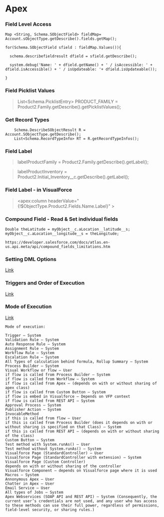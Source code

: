 # Apex

### Field Level Access
```
Map <String, Schema.SObjectField> fieldMap= Account.sObjectType.getDescribe().fields.getMap();

for(Schema.SObjectField sfield : fieldMap.Values()){

  schema.describefieldresult dfield = sfield.getDescribe();
  
  system.debug('Name: ' + dfield.getName() + ' / isAccessible: ' + dfield.isAccessible() + ' / isUpdateable: '+ dfield.isUpdateable());
	
}
```

### Field Picklist Values
> List<Schema.PicklistEntry> PRODUCT_FAMILY = Product2.Family.getDescribe().getPicklistValues();

### Get Record Types
```
	Schema.DescribeSObjectResult R = Account.SObjectType.getDescribe();
	List<Schema.RecordTypeInfo> RT = R.getRecordTypeInfos();
```

### Field Label
> labelProductFamily = Product2.Family.getDescribe().getLabel();

> labelProductInventory = Product2.Initial_Inventory__c.getDescribe().getLabel();

### Field Label - in VisualForce
><apex:column headerValue="{!$ObjectType.Product2.Fields.Name.Label}" >

### Compound Field - Read & Set individual fields
	Double theLatitude = myObject__c.aLocation__latitude__s;
	myObject__c.aLocation__longitude__s = theLongitude;

	https://developer.salesforce.com/docs/atlas.en-us.api.meta/api/compound_fields_limitations.htm

### Setting DML Options
[Link](https://developer.salesforce.com/docs/atlas.en-us.apexcode.meta/apexcode/langCon_apex_dml_database_dmloptions.htm)


### Triggers and Order of Execution
[Link](https://developer.salesforce.com/docs/atlas.en-us.apexcode.meta/apexcode/apex_triggers_order_of_execution.htm)

### Mode of Execution
[Link](https://www.biswajeetsamal.com/blog/system-mode-and-user-mode-in-salesforce/)
```
Mode of execution:

Trigger – System
Validation Rule – System
Auto Response Rule – System
Assignment Rule – System
Workflow Rule – System
Escalation Rule – System
All Types of calculation behind formula, Rollup Summary – System
Process Builder – System
Visual Workflow or flow – User
if flow is called from Process Builder – System
if flow is called from Workflow – System
if flow is called from Apex – (depends on with or without sharing of apex class)
if flow is called from Custom Button – System
if flow is embed in Visualforce – Depends on VFP context
if flow is called from REST API – System
Approval Process – System
Publisher Action – System
InvocableMethod
if this is called from flow – User
if this is called from Process Builder (does it depends on with or without sharing is specified on that Class) – System
if this is called from REST API – (depends on with or without sharing of the class)
Custom Button – System
Test method with System.runAs() – User
Test method without System.runAs() – System
Visualforce Page (StandardController) – User
Visualforce Page (StandardController with extension) – System
Visualforce Page (Custom Controller)
depends on with or without sharing of the controller
Visualforce Component – depends on Visualforce page where it is used
Macros – System
Annonymous Apex – User
Chatter in Apex – User
Email Service – User
All types of Jobs – System
Apex Webservices (SOAP API and REST API) – System (Consequently, the current user’s credentials are not used, and any user who has access to these methods can use their full power, regardless of permissions, field-level security, or sharing rules.)
```
